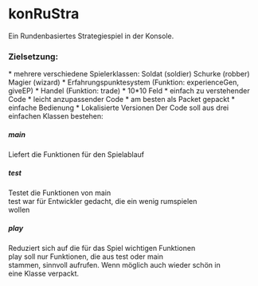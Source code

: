 konRuStra
=========

Ein Rundenbasiertes Strategiespiel in der Konsole.
<h3>Zielsetzung:</h3>
* mehrere verschiedene Spielerklassen: Soldat (soldier) Schurke (robber) Magier (wizard)
* Erfahrungspunktesystem (Funktion: experienceGen, giveEP)
* Handel (Funktion: trade)
* 10*10 Feld
* einfach zu verstehender Code
* leicht anzupassender Code
* am besten als Packet gepackt
* einfache Bedienung
* Lokalisierte Versionen
Der Code soll aus drei einfachen Klassen bestehen:

<h5>main</h5> 
<p>
Liefert die Funktionen für den Spielablauf <br>
</p>

<h5>test</h5> 
<p>
Testet die Funktionen von main <br>
test war für Entwickler gedacht, die ein wenig rumspielen <br>
wollen
</p>

<h5>play</h5>
<p>
Reduziert sich auf die für das Spiel wichtigen Funktionen <br>
play soll nur Funktionen, die aus test oder main <br>
stammen, sinnvoll aufrufen. Wenn möglich auch wieder schön in <br>
eine Klasse verpackt. 
</p>

